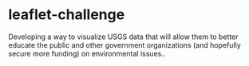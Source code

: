 # leaflet-challenge
Developing a way to visualize USGS data that will allow them to better educate the public and other government organizations (and hopefully secure more funding) on environmental issues..
